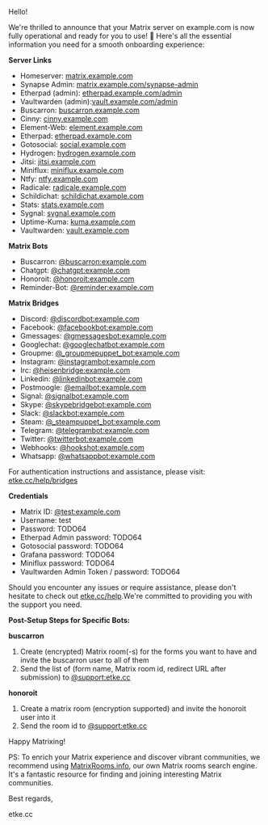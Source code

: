 Hello!

We're thrilled to announce that your Matrix server on example.com is now fully operational and ready for you to use! 🎉
Here's all the essential information you need for a smooth onboarding experience:

**Server Links**

* Homeserver: [matrix.example.com](https://matrix.example.com)
* Synapse Admin: [matrix.example.com/synapse-admin](https://matrix.example.com/synapse-admin)
* Etherpad (admin): [etherpad.example.com/admin](https://etherpad.example.com/admin)
* Vaultwarden (admin):[vault.example.com/admin](https://vault.example.com/admin)
* Buscarron: [buscarron.example.com](https://buscarron.example.com)
* Cinny: [cinny.example.com](https://cinny.example.com)
* Element-Web: [element.example.com](https://element.example.com)
* Etherpad: [etherpad.example.com](https://etherpad.example.com)
* Gotosocial: [social.example.com](https://social.example.com)
* Hydrogen: [hydrogen.example.com](https://hydrogen.example.com)
* Jitsi: [jitsi.example.com](https://jitsi.example.com)
* Miniflux: [miniflux.example.com](https://miniflux.example.com)
* Ntfy: [ntfy.example.com](https://ntfy.example.com)
* Radicale: [radicale.example.com](https://radicale.example.com)
* Schildichat: [schildichat.example.com](https://schildichat.example.com)
* Stats: [stats.example.com](https://stats.example.com)
* Sygnal: [sygnal.example.com](https://sygnal.example.com)
* Uptime-Kuma: [kuma.example.com](https://kuma.example.com)
* Vaultwarden: [vault.example.com](https://vault.example.com)


**Matrix Bots**

* Buscarron: [@buscarron:example.com](https://matrix.to/#/@buscarron:example.com)
* Chatgpt: [@chatgpt:example.com](https://matrix.to/#/@chatgpt:example.com)
* Honoroit: [@honoroit:example.com](https://matrix.to/#/@honoroit:example.com)
* Reminder-Bot: [@reminder:example.com](https://matrix.to/#/@reminder:example.com)


**Matrix Bridges**

* Discord: [@discordbot:example.com](https://matrix.to/#/@discordbot:example.com)
* Facebook: [@facebookbot:example.com](https://matrix.to/#/@facebookbot:example.com)
* Gmessages: [@gmessagesbot:example.com](https://matrix.to/#/@gmessagesbot:example.com)
* Googlechat: [@googlechatbot:example.com](https://matrix.to/#/@googlechatbot:example.com)
* Groupme: [@_groupmepuppet_bot:example.com](https://matrix.to/#/@_groupmepuppet_bot:example.com)
* Instagram: [@instagrambot:example.com](https://matrix.to/#/@instagrambot:example.com)
* Irc: [@heisenbridge:example.com](https://matrix.to/#/@heisenbridge:example.com)
* Linkedin: [@linkedinbot:example.com](https://matrix.to/#/@linkedinbot:example.com)
* Postmoogle: [@emailbot:example.com](https://matrix.to/#/@emailbot:example.com)
* Signal: [@signalbot:example.com](https://matrix.to/#/@signalbot:example.com)
* Skype: [@skypebridgebot:example.com](https://matrix.to/#/@skypebridgebot:example.com)
* Slack: [@slackbot:example.com](https://matrix.to/#/@slackbot:example.com)
* Steam: [@_steampuppet_bot:example.com](https://matrix.to/#/@_steampuppet_bot:example.com)
* Telegram: [@telegrambot:example.com](https://matrix.to/#/@telegrambot:example.com)
* Twitter: [@twitterbot:example.com](https://matrix.to/#/@twitterbot:example.com)
* Webhooks: [@hookshot:example.com](https://matrix.to/#/@hookshot:example.com)
* Whatsapp: [@whatsappbot:example.com](https://matrix.to/#/@whatsappbot:example.com)

For authentication instructions and assistance, please visit: [etke.cc/help/bridges](https://etke.cc/help/bridges)

**Credentials**

* Matrix ID: [@test:example.com](https://matrix.to/#/@test:example.com)
* Username: test
* Password: TODO64
* Etherpad Admin password: TODO64
* Gotosocial password: TODO64
* Grafana password: TODO64
* Miniflux password: TODO64
* Vaultwarden Admin Token / password: TODO64

Should you encounter any issues or require assistance, please don't hesitate to check out [etke.cc/help](https://etke.cc/help).We're committed to providing you with the support you need.

**Post-Setup Steps for Specific Bots:**

**buscarron**

1. Create (encrypted) Matrix room(-s) for the forms you want to have and invite the buscarron user to all of them
2. Send the list of (form name, Matrix room id, redirect URL after submission) to [@support:etke.cc](https://matrix.to/#/@support:etke.cc)

**honoroit**

1. Create a matrix room (encryption supported) and invite the honoroit user into it
2. Send the room id to [@support:etke.cc](https://matrix.to/#/@support:etke.cc)

Happy Matrixing!

PS: To enrich your Matrix experience and discover vibrant communities, we recommend using [MatrixRooms.info](https://MatrixRooms.info), our own Matrix rooms search engine. It's a fantastic resource for finding and joining interesting Matrix communities.

Best regards,

etke.cc